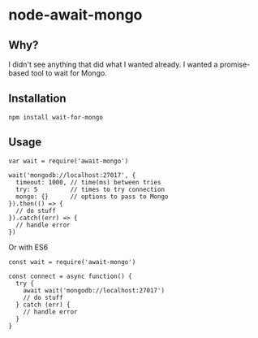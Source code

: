 node-await-mongo
================

## Why?

I didn't see anything that did what I wanted already. I wanted a promise-based tool to wait for Mongo.

## Installation

~~~
npm install wait-for-mongo
~~~

## Usage

~~~
var wait = require('await-mongo')

wait('mongodb://localhost:27017', {
  timeout: 1000, // time(ms) between tries
  try: 5         // times to try connection
  mongo: {}      // options to pass to Mongo
}).then(() => {
  // do stuff
}).catch((err) => {
  // handle error
})
~~~

Or with ES6

~~~
const wait = require('await-mongo')

const connect = async function() {
  try {
    await wait('mongodb://localhost:27017')
    // do stuff
  } catch (err) {
    // handle error
  }
}
~~~
